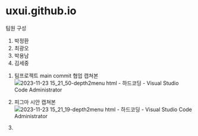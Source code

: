 # uxui.github.io

팀원 구성 
1. 박정환
2. 최광오
3. 박용남
4. 김세중

1) 팀프로젝트 main commit 협업 캡쳐본
![2023-11-23 15_21_50-depth2menu html - 하드코딩 - Visual Studio Code  Administrator](https://github.com/ParkYongNam/uxui.github.io/assets/51780658/f21f50e2-f0f4-4663-a469-3f1e10434a0d)

2) 피그마 시안 캡쳐본
   ![2023-11-23 15_21_19-depth2menu html - 하드코딩 - Visual Studio Code  Administrator](https://github.com/ParkYongNam/uxui.github.io/assets/51780658/cc387449-3346-4897-aac9-34eb44b2a865)

3)
